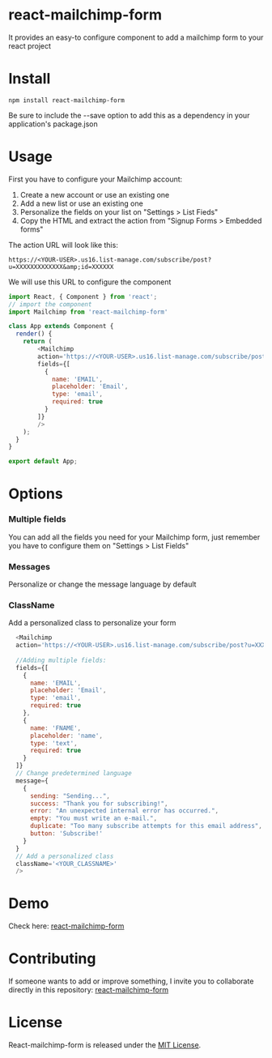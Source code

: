 # react-mailchimp-form
It provides an easy-to configure component to add a mailchimp form to your react project

# Install 

```npm
npm install react-mailchimp-form
```

Be sure to include the --save option to add this as a dependency in your application's package.json

# Usage 

First you have to configure your Mailchimp account:

1. Create a new account or use an existing one
2. Add a new list or use an existing one
3. Personalize the fields on your list on "Settings > List Fieds"
4. Copy the HTML and extract the action from "Signup Forms > Embedded forms"

The action URL will look like this:
```
https://<YOUR-USER>.us16.list-manage.com/subscribe/post?u=XXXXXXXXXXXXX&amp;id=XXXXXX
```
We will use this URL to configure the component


```js
import React, { Component } from 'react';
// import the component
import Mailchimp from 'react-mailchimp-form'

class App extends Component {
  render() {
    return (
        <Mailchimp
        action='https://<YOUR-USER>.us16.list-manage.com/subscribe/post?u=XXXXXXXXXXXXX&amp;id=XXXXXX'
        fields={[
          {
            name: 'EMAIL',
            placeholder: 'Email',
            type: 'email',
            required: true
          }
        ]}
        />
    );
  }
}

export default App;
```

# Options

### Multiple fields
You can add all the fields you need for your Mailchimp form, just remember you have to configure them on "Settings > List Fields"

### Messages
Personalize or change the message language by default

### ClassName
Add a personalized class to personalize your form

```js
  <Mailchimp
  action='https://<YOUR-USER>.us16.list-manage.com/subscribe/post?u=XXXXXXXXXXXXX&amp;id=XXXXXX' 
  
  //Adding multiple fields:
  fields={[
    {
      name: 'EMAIL',
      placeholder: 'Email',
      type: 'email',
      required: true
    },
    {
      name: 'FNAME',
      placeholder: 'name',
      type: 'text',
      required: true
    }
  ]}
  // Change predetermined language
  message={
    {
      sending: "Sending...",
      success: "Thank you for subscribing!",
      error: "An unexpected internal error has occurred.",
      empty: "You must write an e-mail.",
      duplicate: "Too many subscribe attempts for this email address",
      button: 'Subscribe!'
    }
  }
  // Add a personalized class
  className='<YOUR_CLASSNAME>'
  />

```

# Demo
Check here: [react-mailchimp-form](https://react-mailchimp-form.firebaseapp.com)


# Contributing
If someone wants to add or improve something, I invite you to collaborate directly in this repository: [react-mailchimp-form](https://github.com/gndx/react-mailchimp-form/)

# License
React-mailchimp-form is released under the [MIT License](https://opensource.org/licenses/MIT).
